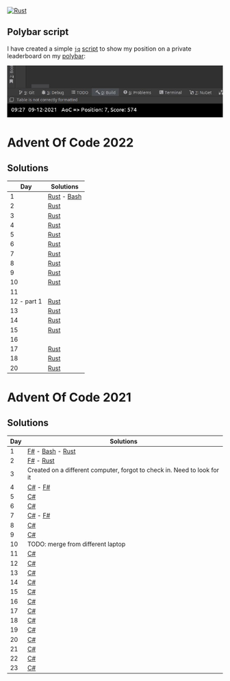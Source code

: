 [![Rust](https://github.com/jacobduijzer/AdventOfCode/actions/workflows/rust.yml/badge.svg)](https://github.com/jacobduijzer/AdventOfCode/actions/workflows/rust.yml)

## Polybar script

I have created a simple [`jq`](https://stedolan.github.io/jq/) [script](./polybar/adventofcode_polybar.sh) to show my position on a private leaderboard on my [polybar](https://github.com/polybar/polybar):

![image](./polybar/screenshot.jpg)

# Advent Of Code 2022

## Solutions

| Day | Solutions                                                                                                                                                                                                                  | 
|-----|----------------------------------------------------------------------------------------------------------------------------------------------------------------------------------------------------------------------------|
| 1   | [Rust](https://github.com/jacobduijzer/AdventOfCode/blob/main/rust/src/year2022/day01.rs) - [Bash](https://github.com/jacobduijzer/AdventOfCode/tree/main/bash/2022/day01) |
| 2   | [Rust](https://github.com/jacobduijzer/AdventOfCode/blob/main/rust/src/year2022/day02.rs) |
| 3   | [Rust](https://github.com/jacobduijzer/AdventOfCode/blob/main/rust/src/year2022/day03.rs) |
| 4   | [Rust](https://github.com/jacobduijzer/AdventOfCode/blob/main/rust/src/year2022/day04.rs) |
| 5   | [Rust](https://github.com/jacobduijzer/AdventOfCode/blob/main/rust/src/year2022/day05.rs) |
| 6   | [Rust](https://github.com/jacobduijzer/AdventOfCode/blob/main/rust/src/year2022/day06.rs) |
| 7   | [Rust](https://github.com/jacobduijzer/AdventOfCode/blob/main/rust/src/year2022/day07.rs) |
| 8   | [Rust](https://github.com/jacobduijzer/AdventOfCode/blob/main/rust/src/year2022/day08.rs) |
| 9   | [Rust](https://github.com/jacobduijzer/AdventOfCode/blob/main/rust/src/year2022/day09.rs) |
| 10  | [Rust](https://github.com/jacobduijzer/AdventOfCode/blob/main/rust/src/year2022/day10.rs) |
| 11  | |
| 12 - part 1 | [Rust](https://github.com/jacobduijzer/AdventOfCode/blob/main/rust/src/year2022/day13.rs) |
| 13  | [Rust](https://github.com/jacobduijzer/AdventOfCode/blob/main/rust/src/year2022/day13.rs) |
| 14  | [Rust](https://github.com/jacobduijzer/AdventOfCode/blob/main/rust/src/year2022/day14.rs) |
| 15  | [Rust](https://github.com/jacobduijzer/AdventOfCode/blob/main/rust/src/year2022/day15.rs) |
| 16  | |
| 17  | [Rust](https://github.com/jacobduijzer/AdventOfCode/blob/main/rust/src/year2022/day17.rs) |
| 18  | [Rust](https://github.com/jacobduijzer/AdventOfCode/blob/main/rust/src/year2022/day18.rs) |
| 20  | [Rust](https://github.com/jacobduijzer/AdventOfCode/blob/main/rust/src/year2022/day20.rs) |

# Advent Of Code 2021

## Solutions

| Day | Solutions                                                                                                                                                                                                                  | 
|-----|----------------------------------------------------------------------------------------------------------------------------------------------------------------------------------------------------------------------------|
| 1   | [F#](https://github.com/jacobduijzer/AdventOfCode/blob/main/fsharp/AdventOfCode/Puzzles/Day01.fs) - [Bash](https://github.com/jacobduijzer/AdventOfCode2021/tree/main/bash/day01) - [Rust](https://github.com/jacobduijzer/AdventOfCode/blob/main/rust/src/year2021/day01.rs)                                    |
| 2   | [F#](https://github.com/jacobduijzer/AdventOfCode/blob/main/fsharp/AdventOfCode/Puzzles/Day02.fs) - [Rust](https://github.com/jacobduijzer/AdventOfCode/blob/main/rust/src/year2021/day02.rs)                                                                                                                    |
| 3   | Created on a different computer, forgot to check in. Need to look for it                                                                                                                                                   |
| 4   | [C#](https://github.com/jacobduijzer/AdventOfCode/blob/main/csharp/AdventOfCode.Core/Puzzles/Day04/Solution.cs) - [F#](https://github.com/jacobduijzer/AdventOfCode2021/blob/main/fsharp/AdventOfCode/Puzzles/Day04.fs) |
| 5   | [C#](https://github.com/jacobduijzer/AdventOfCode/blob/main/csharp/AdventOfCode.Core/Puzzles/Day05/Solution.cs)                                                                                                        |
| 6   | [C#](https://github.com/jacobduijzer/AdventOfCode/blob/main/csharp/AdventOfCode.Core/Puzzles/Day06/Solution.cs)                                                                                                        |
| 7   | [C#](https://github.com/jacobduijzer/AdventOfCode/blob/main/csharp/AdventOfCode.Core/Puzzles/Day07/Solution.cs) - [F#](https://github.com/jacobduijzer/AdventOfCode2021/blob/main/fsharp/AdventOfCode/Puzzles/Day07.fs) |
| 8   | [C#](https://github.com/jacobduijzer/AdventOfCode/blob/main/csharp/AdventOfCode.Core/Puzzles/Day08/Solution.cs)                                                                                                        |
| 9   | [C#](https://github.com/jacobduijzer/AdventOfCode/blob/main/csharp/AdventOfCode.Core/Puzzles/Day09/Solution.cs)                                                                                                        |
| 10  | TODO: merge from different laptop                                                                                                                                                                                          |
| 11  | [C#](https://github.com/jacobduijzer/AdventOfCode/blob/main/csharp/AdventOfCode.Core/Puzzles/Day11/Solution.cs)                                                                                                        |
| 12  | [C#](https://github.com/jacobduijzer/AdventOfCode/blob/main/csharp/AdventOfCode.Core/Puzzles/Day12/Solution.cs)                                                                                                        |
| 13  | [C#](https://github.com/jacobduijzer/AdventOfCode/blob/main/csharp/AdventOfCode.Core/Puzzles/Day13/Solution.cs)                                                                                                        |
| 14  | [C#](https://github.com/jacobduijzer/AdventOfCode/blob/main/csharp/AdventOfCode.Core/Puzzles/Day14/Solution.cs)                                                                                                        |
| 15  | [C#](https://github.com/jacobduijzer/AdventOfCode/blob/main/csharp/AdventOfCode.Core/Puzzles/Day15/Solution.cs)                                                                                                        |
| 16  | [C#](https://github.com/jacobduijzer/AdventOfCode/blob/main/csharp/AdventOfCode.Core/Puzzles/Day16/Solution.cs)                                                                                                        |
| 17  | [C#](https://github.com/jacobduijzer/AdventOfCode/blob/main/csharp/AdventOfCode.Core/Puzzles/Day17/Solution.cs)                                                                                                        |
| 18  | [C#](https://github.com/jacobduijzer/AdventOfCode/blob/main/csharp/AdventOfCode.Core/Puzzles/Day18/Solution.cs)                                                                                                        |
| 19  | [C#](https://github.com/jacobduijzer/AdventOfCode/blob/main/csharp/AdventOfCode.Core/Puzzles/Day19/Solution.cs)                                                                                                        |
| 20  | [C#](https://github.com/jacobduijzer/AdventOfCode/blob/main/csharp/AdventOfCode.Core/Puzzles/Day20/Solution.cs)                                                                                                        |
| 21  | [C#](https://github.com/jacobduijzer/AdventOfCode/blob/main/csharp/AdventOfCode.Core/Puzzles/Day21/Solution.cs)                                                                                                        |
| 22  | [C#](https://github.com/jacobduijzer/AdventOfCode/blob/main/csharp/AdventOfCode.Core/Puzzles/Day22/Solution.cs)                                                                                                        |
| 23  | [C#](https://github.com/jacobduijzer/AdventOfCode/blob/main/csharp/AdventOfCode.Core/Puzzles/Day23/Solution.cs)                                                                                                        |


